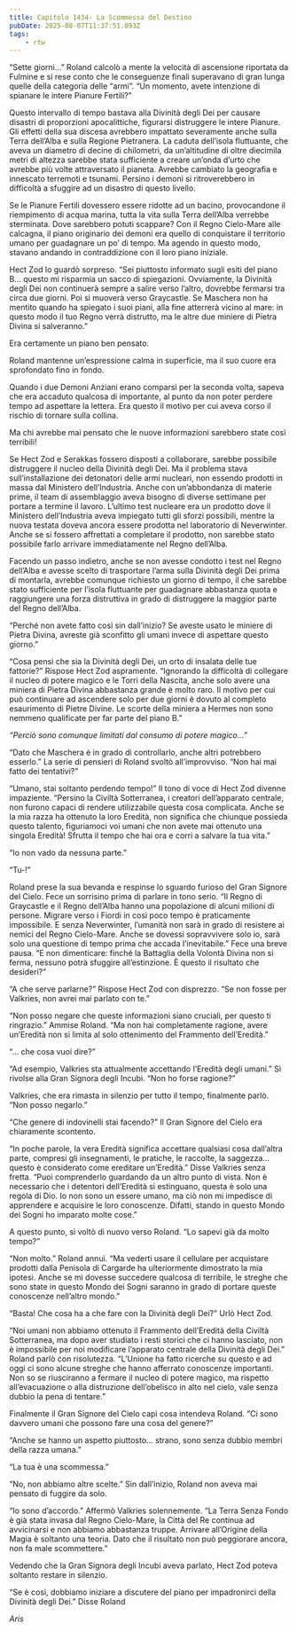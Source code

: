 ```yaml
---
title: Capitolo 1434- La Scommessa del Destino
pubDate: 2025-08-07T11:37:51.093Z
tags:
    - rtw
---
```



“Sette giorni...” Roland calcolò a mente la velocità di ascensione riportata da Fulmine e si rese conto che le conseguenze finali superavano di gran lunga quelle della categoria delle “armi”. “Un momento, avete intenzione di spianare le intere Pianure Fertili?”


Questo intervallo di tempo bastava alla Divinità degli Dei per causare disastri di proporzioni apocalittiche, figurarsi distruggere le intere Pianure. Gli effetti della sua discesa avrebbero impattato severamente anche sulla Terra dell’Alba e sulla Regione Pietranera. La caduta dell’isola fluttuante, che aveva un diametro di decine di chilometri, da un’altitudine di oltre diecimila metri di altezza sarebbe stata sufficiente a creare un’onda d’urto che avrebbe più volte attraversato il pianeta. Avrebbe cambiato la geografia e innescato terremoti e tsunami. Persino i demoni si ritroverebbero in difficoltà a sfuggire ad un disastro di questo livello.


Se le Pianure Fertili dovessero essere ridotte ad un bacino, provocandone il riempimento di acqua marina, tutta la vita sulla Terra dell’Alba verrebbe sterminata. Dove sarebbero potuti scappare? Con il Regno Cielo-Mare alle calcagna, il piano originario dei demoni era quello di conquistare il territorio umano per guadagnare un po’ di tempo. Ma agendo in questo modo, stavano andando in contraddizione con il loro piano iniziale.


Hect Zod lo guardò sorpreso. “Sei piuttosto informato sugli esiti del piano B... questo mi risparmia un sacco di spiegazioni. Ovviamente, la Divinità degli Dei non continuerà sempre a salire verso l’altro, dovrebbe fermarsi tra circa due giorni. Poi si muoverà verso Graycastle. Se Maschera non ha mentito quando ha spiegato i suoi piani, alla fine atterrerà vicino al mare: in questo modo il tuo Regno verrà distrutto, ma le altre due miniere di Pietra Divina si salveranno.”


Era certamente un piano ben pensato.


Roland mantenne un’espressione calma in superficie, ma il suo cuore era sprofondato fino in fondo.


Quando i due Demoni Anziani erano comparsi per la seconda volta, sapeva che era accaduto qualcosa di importante, al punto da non poter perdere tempo ad aspettare la lettera. Era questo il motivo per cui aveva corso il rischio di tornare sulla collina.


Ma chi avrebbe mai pensato che le nuove informazioni sarebbero state così terribili!


Se Hect Zod e Serakkas fossero disposti a collaborare, sarebbe possibile distruggere il nucleo della Divinità degli Dei. Ma il problema stava sull’installazione dei detonatori delle armi nucleari, non essendo prodotti in massa dal Ministero dell’Industria. Anche con un’abbondanza di materie prime, il team di assemblaggio aveva bisogno di diverse settimane per portare a termine il lavoro. L’ultimo test nucleare era un prodotto dove il Ministero dell’Industria aveva impiegato tutti gli sforzi possibili, mentre la nuova testata doveva ancora essere prodotta nel laboratorio di Neverwinter. Anche se si fossero affrettati a completare il prodotto, non sarebbe stato possibile farlo arrivare immediatamente nel Regno dell’Alba.


Facendo un passo indietro, anche se non avesse condotto i test nel Regno dell’Alba e avesse scelto di trasportare l’arma sulla Divinità degli Dei prima di montarla, avrebbe comunque richiesto un giorno di tempo, il che sarebbe stato sufficiente per l’isola fluttuante per guadagnare abbastanza quota e raggiungere una forza distruttiva in grado di distruggere la maggior parte del Regno dell’Alba.


“Perché non avete fatto così sin dall’inizio? Se aveste usato le miniere di Pietra Divina, avreste già sconfitto gli umani invece di aspettare questo giorno.”


“Cosa pensi che sia la Divinità degli Dei, un orto di insalata delle tue fattorie?” Rispose Hect Zod aspramente. “Ignorando la difficoltà di collegare il nucleo di potere magico e le Torri della Nascita, anche solo avere una miniera di Pietra Divina abbastanza grande è molto raro. Il motivo per cui può continuare ad ascendere solo per due giorni è dovuto al completo esaurimento di Pietre Divine. Le scorte della miniera a Hermes non sono nemmeno qualificate per far parte del piano B.”


<em>“Perciò sono comunque limitati dal consumo di potere magico...”</em>


“Dato che Maschera è in grado di controllarlo, anche altri potrebbero esserlo.” La serie di pensieri di Roland svoltò all’improvviso. “Non hai mai fatto dei tentativi?”


“Umano, stai soltanto perdendo tempo!” Il tono di voce di Hect Zod divenne impaziente. “Persino la Civiltà Sotterranea, i creatori dell’apparato centrale, non furono capaci di rendere utilizzabile questa cosa complicata. Anche se la mia razza ha ottenuto la loro Eredità, non significa che chiunque possieda questo talento, figuriamoci voi umani che non avete mai ottenuto una singola Eredità! Sfrutta il tempo che hai ora e corri a salvare la tua vita.”


“Io non vado da nessuna parte.”


“Tu-!”


Roland prese la sua bevanda e respinse lo sguardo furioso del Gran Signore del Cielo. Fece un sorrisino prima di parlare in tono serio. “Il Regno di Graycastle e il Regno dell’Alba hanno una popolazione di alcuni milioni di persone. Migrare verso i Fiordi in così poco tempo è praticamente impossibile. E senza Neverwinter, l’umanità non sarà in grado di resistere ai nemici del Regno Cielo-Mare. Anche se dovessi sopravvivere solo io, sarà solo una questione di tempo prima che accada l’inevitabile.” Fece una breve pausa. “E non dimenticare: finché la Battaglia della Volontà Divina non si ferma, nessuno potrà sfuggire all’estinzione. È questo il risultato che desideri?”


“A che serve parlarne?” Rispose Hect Zod con disprezzo. “Se non fosse per Valkries, non avrei mai parlato con te.”


“Non posso negare che queste informazioni siano cruciali, per questo ti ringrazio.” Ammise Roland. “Ma non hai completamente ragione, avere un’Eredità non si limita al solo ottenimento del Frammento dell’Eredità.”


“... che cosa vuoi dire?”


“Ad esempio, Valkries sta attualmente accettando l’Eredità degli umani.” Si rivolse alla Gran Signora degli Incubi. “Non ho forse ragione?”


Valkries, che era rimasta in silenzio per tutto il tempo, finalmente parlò. “Non posso negarlo.”


“Che genere di indovinelli stai facendo?” Il Gran Signore del Cielo era chiaramente scontento.


“In poche parole, la vera Eredità significa accettare qualsiasi cosa dall’altra parte, compresi gli insegnamenti, le pratiche, le raccolte, la saggezza... questo è considerato come ereditare un’Eredità.” Disse Valkries senza fretta. “Puoi comprenderlo guardando da un altro punto di vista. Non è necessario che i detentori dell’Eredità si estinguano, questa è solo una regola di Dio. Io non sono un essere umano, ma ciò non mi impedisce di apprendere e acquisire le loro conoscenze. Difatti, stando in questo Mondo dei Sogni ho imparato molte cose.”


A questo punto, si voltò di nuovo verso Roland. “Lo sapevi già da molto tempo?”


“Non molto.” Roland annuì. “Ma vederti usare il cellulare per acquistare prodotti dalla Penisola di Cargarde ha ulteriormente dimostrato la mia ipotesi. Anche se mi dovesse succedere qualcosa di terribile, le streghe che sono state in questo Mondo dei Sogni saranno in grado di portare queste conoscenze nell’altro mondo.”


“Basta! Che cosa ha a che fare con la Divinità degli Dei?” Urlò Hect Zod.


“Noi umani non abbiamo ottenuto il Frammento dell’Eredità della Civiltà Sotterranea, ma dopo aver studiato i resti storici che ci hanno lasciato, non è impossibile per noi modificare l’apparato centrale della Divinità degli Dei.” Roland parlò con risolutezza. “L’Unione ha fatto ricerche su questo e ad oggi ci sono alcune streghe che hanno afferrato conoscenze importanti. Non so se riusciranno a fermare il nucleo di potere magico, ma rispetto all’evacuazione o alla distruzione dell’obelisco in alto nel cielo, vale senza dubbio la pena di tentare.”


Finalmente il Gran Signore del Cielo capì cosa intendeva Roland. “Ci sono davvero umani che possono fare una cosa del genere?”


“Anche se hanno un aspetto piuttosto... strano, sono senza dubbio membri della razza umana.”


“La tua è una scommessa.”


“No, non abbiamo altre scelte.” Sin dall’inizio, Roland non aveva mai pensato di fuggire da solo.


“Io sono d’accordo.” Affermò Valkries solennemente. “La Terra Senza Fondo è già stata invasa dal Regno Cielo-Mare, la Città del Re continua ad avvicinarsi e non abbiamo abbastanza truppe. Arrivare all’Origine della Magia è soltanto una teoria. Dato che il risultato non può peggiorare ancora, non fa male scommettere.”


Vedendo che la Gran Signora degli Incubi aveva parlato, Hect Zod poteva soltanto restare in silenzio.


“Se è così, dobbiamo iniziare a discutere del piano per impadronirci della Divinità degli Dei.” Disse Roland






<em>Aris</em>
                                


                                



